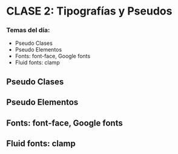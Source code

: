 # CLASE 2: Tipografías y Pseudos

### Temas del día:

- Pseudo Clases 
- Pseudo Elementos 
- Fonts: font-face, Google fonts 
- Fluid fonts: clamp

## Pseudo Clases 

## Pseudo Elementos 

## Fonts: font-face, Google fonts 

## Fluid fonts: clamp